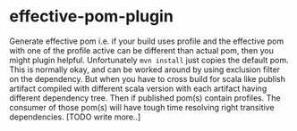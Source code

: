 effective-pom-plugin
====================

Generate effective pom i.e. if your build uses profile and the effective pom with one of the profile active can be different than actual pom, then you might plugin helpful. 
Unfortunately `mvn install` just copies the default pom. This is normally okay, and can be worked around by using exclusion filter on the dependency. But when you have to cross build for scala like publish artifact compiled with different scala version with each artifact having different dependency tree. Then if published pom(s) contain profiles. The consumer of those pom(s) will have tough time resolving right transitive dependencies. [TODO write more..]

